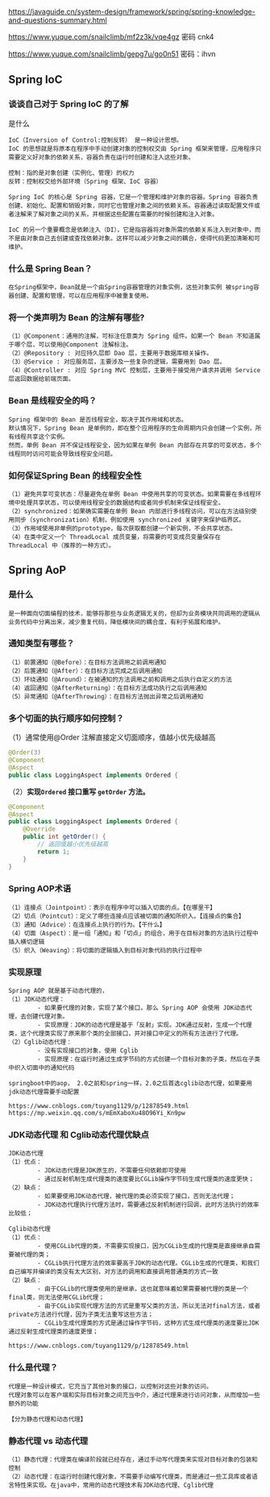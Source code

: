 https://javaguide.cn/system-design/framework/spring/spring-knowledge-and-questions-summary.html

https://www.yuque.com/snailclimb/mf2z3k/vqe4gz 密码 cnk4

https://www.yuque.com/snailclimb/gepg7u/go0n51 密码：ihvn

##  Spring IoC

### 谈谈自己对于 Spring IoC 的了解

是什么

```
IoC（Inversion of Control:控制反转） 是一种设计思想。
IoC 的思想就是将原本在程序中手动创建对象的控制权交由 Spring 框架来管理，应用程序只需要定义好对象的依赖关系，容器负责在运行时创建和注入这些对象。

控制：指的是对象创建（实例化、管理）的权力
反转：控制权交给外部环境（Spring 框架、IoC 容器）

Spring IoC 的核心是 Spring 容器，它是一个管理和维护对象的容器。Spring 容器负责创建、初始化、配置和销毁对象，同时它也管理对象之间的依赖关系。容器通过读取配置文件或者注解来了解对象之间的关系，并根据这些配置在需要的时候创建和注入对象。

IoC 的另一个重要概念是依赖注入（DI），它是指容器将对象所需的依赖关系注入到对象中，而不是由对象自己去创建或查找依赖对象。这样可以减少对象之间的耦合，使得代码更加清晰和可维护。
```

### 什么是 Spring Bean？

```
在Spring框架中，Bean就是一个由Spring容器管理的对象实例，这些对象实例 被spring容器创建、配置和管理，可以在应用程序中被重复使用。
```

### 将一个类声明为 Bean 的注解有哪些?

```
（1）@Component：通用的注解，可标注任意类为 Spring 组件。如果一个 Bean 不知道属于哪个层，可以使用@Component 注解标注。
（2）@Repository : 对应持久层即 Dao 层，主要用于数据库相关操作。
（3）@Service : 对应服务层，主要涉及一些复杂的逻辑，需要用到 Dao 层。
（4）@Controller : 对应 Spring MVC 控制层，主要用于接受用户请求并调用 Service 层返回数据给前端页面。
```

### Bean 是线程安全的吗？

```
Spring 框架中的 Bean 是否线程安全，取决于其作用域和状态。
默认情况下，Spring Bean 是单例的，即在整个应用程序的生命周期内只会创建一个实例，所有线程共享这个实例。
然而，单例 Bean 并不保证线程安全，因为如果在单例 Bean 内部存在共享的可变状态，多个线程同时访问可能会导致线程安全问题。
```

### 如何保证Spring Bean 的线程安全性

```
（1）避免共享可变状态：尽量避免在单例 Bean 中使用共享的可变状态。如果需要在多线程环境中处理共享状态，可以使用线程安全的数据结构或者同步机制来保证线程安全。
（2）synchronized：如果确实需要在单例 Bean 内部进行多线程访问，可以在方法级别使用同步（synchronization）机制，例如使用 synchronized 关键字来保护临界区。
（3）作用域使用非单例的prototype，每次获取都创建一个新实例，不会共享状态。
（4）在类中定义一个 ThreadLocal 成员变量，将需要的可变成员变量保存在 ThreadLocal 中（推荐的一种方式）。
```



## Spring AoP

### 是什么

```
是一种面向切面编程的技术，能够将那些与业务逻辑无关的，但却为业务模块共同调用的逻辑从业务代码中分离出来，减少重复代码，降低模块间的耦合度，有利于拓展和维护。
```

### 通知类型有哪些？

```
（1）前置通知（@Before）：在目标方法调用之前调用通知
（2）后置通知（@After）：在目标方法完成之后调用通知
（3）环绕通知（@Around）：在被通知的方法调用之前和调用之后执行自定义的方法
（4）返回通知（@AfterReturning）：在目标方法成功执行之后调用通知
（5）异常通知（@AfterThrowing）：在目标方法抛出异常之后调用通知
```

### 多个切面的执行顺序如何控制？

（1）通常使用@Order 注解直接定义切面顺序，值越小优先级越高

```java
@Order(3)
@Component
@Aspect
public class LoggingAspect implements Ordered {
```

（2）**实现`Ordered` 接口重写 `getOrder` 方法。**

```java
@Component
@Aspect
public class LoggingAspect implements Ordered {
    @Override
    public int getOrder() {
        // 返回值越小优先级越高
        return 1;
    }
}
```

### Spring AOP术语

```
（1）连接点（Jointpoint）：表示在程序中可以插入切面的点。【在哪里干】
（2）切点（Pointcut）：定义了哪些连接点应该被切面的通知所织入。【连接点的集合】
（3）通知（Advice）：在连接点上执行的行为。【干什么】
（4）切面（Aspect）：是一组「通知」和「切点」的组合，用于在目标对象的方法执行过程中插入横切逻辑
（5）织入（Weaving）：将切面的逻辑插入到目标对象代码的执行过程中
```

### 实现原理

```
Spring AOP 就是基于动态代理的，
（1）JDK动态代理：
		- 如果要代理的对象，实现了某个接口，那么 Spring AOP 会使用 JDK动态代理，去创建代理对象。
		- 实现原理：JDK的动态代理是基于「反射」实现。JDK通过反射，生成一个代理类，这个代理类实现了原来那个类的全部接口，并对接口中定义的所有方法进行了代理。
（2）Cglib动态代理：
		- 没有实现接口的对象，使用 Cglib 
		- 实现原理：在运行时通过生成字节码的方式创建一个目标对象的子类，然后在子类中织入切面中的通知代码
		
springboot中的aop， 2.0之前和spring一样，2.0之后首选cglib动态代理，如果要用jdk动态代理需要手动配置
		
https://www.cnblogs.com/tuyang1129/p/12878549.html
https://mp.weixin.qq.com/s/mEmXaboXu48O96Yi_Kn9pw
```

### JDK动态代理 和 Cglib动态代理优缺点

```
JDK动态代理 
（1）优点：
		- JDK动态代理是JDK原生的，不需要任何依赖即可使用
		- 通过反射机制生成代理类的速度要比CGLib操作字节码生成代理类的速度更快；
（2）缺点：
		- 如果要使用JDK动态代理，被代理的类必须实现了接口，否则无法代理；
		- JDK动态代理执行代理方法时，需要通过反射机制进行回调，此时方法执行的效率比较低；
		
Cglib动态代理
（1）优点：
		- 使用CGLib代理的类，不需要实现接口，因为CGLib生成的代理类是直接继承自需要被代理的类；
		- CGLib执行代理方法的效率要高于JDK的动态代理。CGLib生成的代理类，和我们自己编写并编译的类没有太大区别，对方法的调用和直接调用普通类的方式一致
（2）缺点：
		- 由于CGLib的代理类使用的是继承，这也就意味着如果需要被代理的类是一个final类，则无法使用CGLib代理；
		- 由于CGLib实现代理方法的方式是重写父类的方法，所以无法对final方法，或者private方法进行代理，因为子类无法重写这些方法；
		- CGLib生成代理类的方式是通过操作字节码，这种方式生成代理类的速度要比JDK通过反射生成代理类的速度更慢；
			
https://www.cnblogs.com/tuyang1129/p/12878549.html
```



### 什么是代理？

```
代理是一种设计模式，它充当了其他对象的接口，以控制对这些对象的访问。
代理对象可以在客户端和实际目标对象之间充当中介，通过代理来进行访问对象，从而增加一些额外的功能

【分为静态代理和动态代理】
```

### 静态代理 vs 动态代理

```
（1）静态代理：代理类在编译阶段就已经存在，通过手动写代理类来实现对目标对象的包装和控制
（2）动态代理：在运行时创建代理对象，不需要手动编写代理类，而是通过一些工具库或者语言特性来实现。在java中，常用的动态代理技术有JDK动态代理、Cglib代理
```


